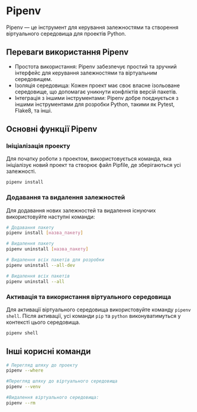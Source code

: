 # Pipenv

Pipenv — це інструмент для керування залежностями та створення віртуального середовища для проектів Python.

## Переваги використання Pipenv

-   Простота використання: Pipenv забезпечує простий та зручний інтерфейс для керування залежностями та віртуальним середовищем.
-   Ізоляція середовища: Кожен проект має своє власне ізольоване середовище, що допомагає уникнути конфліктів версій пакетів.
-   Інтеграція з іншими інструментами: Pipenv добре поєднується з іншими інструментами для розробки Python, такими як Pytest, Flake8, та інші.

## Основні функції Pipenv

### Ініціалізація проекту

Для початку роботи з проектом, використовується команда, яка ініціалізує новий проект та створює файл Pipfile, де зберігаються усі залежності.

```bash
pipenv install
```

### Додавання та видалення залежностей

Для додавання нових залежностей та видалення існуючих використовуйте наступні команди:

```bash
# Додавання пакету
pipenv install [назва_пакету]

# Видалення пакету
pipenv uninstall [назва_пакету]

# Видалення всіх пакетів для розробки
pipenv uninstall --all-dev

# Видалення всіх пакетів
pipenv uninstall --all
```

### Активація та використання віртуального середовища

Для активації віртуального середовища використовуйте команду `pipenv shell`. Після активації, усі команди `pip` та `python` виконуватимуться у контексті цього середовища.

```bash
pipenv shell
```

## Інші корисні команди

```bash
# Перегляд шляху до проекту
pipenv --where

#Перегляд шляху до віртуального середовища
pipenv --venv

#Видалення віртуального середовища:
pipenv --rm
```
